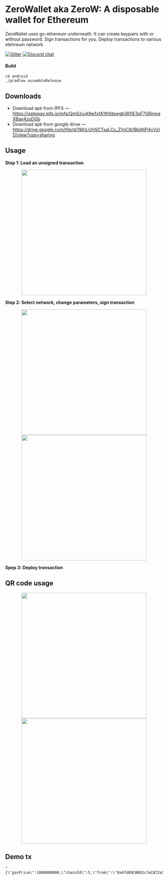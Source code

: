 # ZeroWallet aka ZeroW: A disposable wallet for Ethereum
ZeroWallet uses go-ethereum underneath. It can create keypairs with or without password. Sign transactions for you. Deploy transactions to various etehreum network.

[![Gitter](https://badges.gitter.im/Ethential/wallet.svg)](https://gitter.im/Ethential/wallet?utm_source=badge&utm_medium=badge&utm_campaign=pr-badge&utm_content=badge)
[![Discord chat](https://img.shields.io/discord/722971683388129290?color=7389D8&logo=discord&logoColor=ffffff)](https://discord.gg/87sE7Bm)

#### Build
```
cd android
./gradlew assembleRelease
```
## Downloads
* Download apk from IPFS — https://gateway.ipfs.io/ipfs/QmSziuA9wfxfA1thfdswgb3KfjE3sF7QRmeaXBax4zuDGb
* Download apk from google drive — https://drive.google.com/file/d/1WnLUHSCTsaLCx_ZVsClb1BpWjP4vVzID/view?usp=sharing

## Usage

**Step 1: Load an unsigned transaction**
<p align="center">
  <img src="https://user-images.githubusercontent.com/13261372/91479242-ca149c00-e8be-11ea-83af-a7a9131ba5b5.png" height="400">
</p>

**Step 2: Select network, change parameters, sign transaction**

<p align="center">
  <img src="https://user-images.githubusercontent.com/13261372/91479256-cc76f600-e8be-11ea-8a59-7c64e4e9c714.png" height="400">
  <img src="https://user-images.githubusercontent.com/13261372/91479259-cc76f600-e8be-11ea-9832-605bfe90b844.png" height="400">
</p>

**Spep 3: Deploy transaction**

## QR code usage
<p align="center">
  <img src="https://user-images.githubusercontent.com/13261372/91479261-cd0f8c80-e8be-11ea-8860-4a102b421470.png" height="400">
  <img src="https://user-images.githubusercontent.com/13261372/91479263-cd0f8c80-e8be-11ea-8cfa-0ef4b08ba573.png" height="400">
</p>

## Demo tx
```
"{\"gasPrice\":1000000000,\"chainId\":5,\"from\":\"0x6fdB9CB082c7eCB72a59A3e5D82A5bA8E187dd39\",\"gas\":0,\"nonce\":5,\"value\":2,\"to\":\"0x1ae1AED6eBa7Ebee6039b383f1Be3C5C141D3bC5\",\"data\":\"0xa9059cbb000000000000000000000000af6d1826fdc87a6f12b015f12629f35b5b46024c0000000000000000000000000000000000000000000000000000000000000002\"}"
```